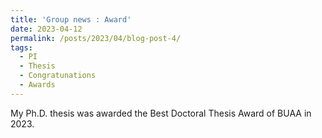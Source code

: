 ```yaml
---
title: 'Group news : Award'
date: 2023-04-12
permalink: /posts/2023/04/blog-post-4/
tags:
  - PI
  - Thesis
  - Congratunations
  - Awards
---
```


My Ph.D. thesis was awarded the Best Doctoral Thesis Award of BUAA in 2023.

